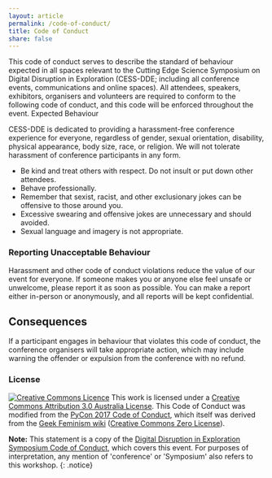 ```yaml
---
layout: article
permalink: /code-of-conduct/
title: Code of Conduct
share: false
---
```


This code of conduct serves to describe the standard of behaviour expected in all spaces relevant to the Cutting Edge Science Symposium on Digital Disruption in Exploration (CESS-DDE; including all conference events, communications and online spaces). All attendees, speakers, exhibitors, organisers and volunteers are required to conform to the following code of conduct, and this code will be enforced throughout the event.
Expected Behaviour

CESS-DDE is dedicated to providing a harassment-free conference experience for everyone, regardless of gender, sexual orientation, disability, physical appearance, body size, race, or religion. We will not tolerate harassment of conference participants in any form.

* Be kind and treat others with respect. Do not insult or put down other attendees.
* Behave professionally.
* Remember that sexist, racist, and other exclusionary jokes can be offensive to those around you.
* Excessive swearing and offensive jokes are unnecessary and should avoided.
* Sexual language and imagery is not appropriate.

### Reporting Unacceptable Behaviour

Harassment and other code of conduct violations reduce the value of our event for everyone. If someone makes you or anyone else feel unsafe or unwelcome, please report it as soon as possible. You can make a report either in-person or anonymously, and all reports will be kept confidential.

## Consequences

If a participant engages in behaviour that violates this code of conduct, the conference organisers will take appropriate action, which may include warning the offender or expulsion from the conference with no refund.

### License

<a rel="license" href="http://creativecommons.org/licenses/by/3.0/au/"><img alt="Creative Commons Licence" style="border-width:0" src="https://i.creativecommons.org/l/by/3.0/au/88x31.png" /></a>
This work is licensed under a [Creative Commons Attribution 3.0 Australia License](http://creativecommons.org/licenses/by/3.0/au/). This Code of Conduct was modified from the [PyCon 2017 Code of Conduct](https://us.pycon.org/2017/about/code-of-conduct/), which itself was derived from the [Geek Feminism wiki](http://geekfeminism.wikia.com/wiki/Conference_anti-harassment/Policy) ([Creative Commons Zero License](https://creativecommons.org/publicdomain/zero/1.0/##)).

**Note:** This statement is a copy of the [Digital Disruption in Exploration Symposium Code of Conduct](http://cess-dde.com/attend/code-of-conduct/), which covers this event. For purposes of interpretation, any mention of 'conference' or 'Symposium' also refers to this workshop.
{: .notice}
